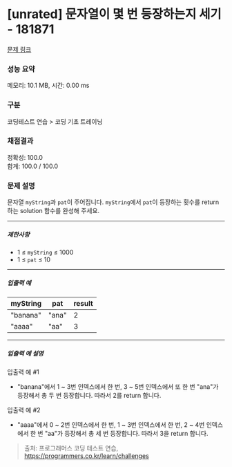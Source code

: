 # [unrated] 문자열이 몇 번 등장하는지 세기 - 181871 

[문제 링크](https://school.programmers.co.kr/learn/courses/30/lessons/181871) 

### 성능 요약

메모리: 10.1 MB, 시간: 0.00 ms

### 구분

코딩테스트 연습 > 코딩 기초 트레이닝

### 채점결과

정확성: 100.0<br/>합계: 100.0 / 100.0

### 문제 설명

<p>문자열 <code>myString</code>과 <code>pat</code>이 주어집니다. <code>myString</code>에서 <code>pat</code>이 등장하는 횟수를 return 하는 solution 함수를 완성해 주세요.</p>

<hr>

<h5>제한사항</h5>

<ul>
<li>1 ≤ <code>myString</code> ≤ 1000</li>
<li>1 ≤ <code>pat</code> ≤ 10</li>
</ul>

<hr>

<h5>입출력 예</h5>
<table class="table">
        <thead><tr>
<th>myString</th>
<th>pat</th>
<th>result</th>
</tr>
</thead>
        <tbody><tr>
<td>"banana"</td>
<td>"ana"</td>
<td>2</td>
</tr>
<tr>
<td>"aaaa"</td>
<td>"aa"</td>
<td>3</td>
</tr>
</tbody>
      </table>
<hr>

<h5>입출력 예 설명</h5>

<p>입출력 예 #1</p>

<ul>
<li>"banana"에서 1 ~ 3번 인덱스에서 한 번, 3 ~ 5번 인덱스에서 또 한 번 "ana"가 등장해서 총 두 번 등장합니다. 따라서 2를 return 합니다.</li>
</ul>

<p>입출력 예 #2</p>

<ul>
<li>"aaaa"에서 0 ~ 2번 인덱스에서 한 번, 1 ~ 3번 인덱스에서 한 번, 2 ~ 4번 인덱스에서 한 번 "aa"가 등장해서 총 세 번 등장합니다. 따라서 3을 return 합니다.</li>
</ul>


> 출처: 프로그래머스 코딩 테스트 연습, https://programmers.co.kr/learn/challenges